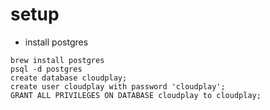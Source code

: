 # setup

* install postgres

```
brew install postgres
psql -d postgres
create database cloudplay;
create user cloudplay with password 'cloudplay';
GRANT ALL PRIVILEGES ON DATABASE cloudplay to cloudplay;
```

